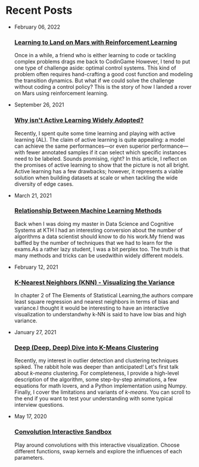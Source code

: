 <link rel="stylesheet" type="text/css" media="all" href="https://antoinebrl.github.io/css/style.css"/>
      <div class="container"><div class="home" id="home"><h1 class="pageTitle">Recent Posts</h1><ul class="posts noList"><li><span class="date">February 06, 2022</span><h3><a href="https://antoinebrl.github.io/blog/rl-mars-lander/">Learning to Land on Mars with Reinforcement Learning</a></h3><p>Once in a while, a friend who is either learning to code or tackling complex problems drags me back to CodinGame However, I tend to put one type of challenge aside: optimal control systems. This kind of problem often requires hand-crafting a good cost function and modeling the transition dynamics. But what if we could solve the challenge without coding a control policy? This is the story of how I landed a rover on Mars using reinforcement learning.</p></li><li><span class="date">September 26, 2021</span><h3><a href="https://antoinebrl.github.io/blog/active-learning/">Why isn't Active&nbsp;Learning Widely Adopted?</a></h3><p>Recently, I spent quite some time learning and playing with active learning (AL). The claim of active learning is quite appealing: a model can achieve the same performances—or even superior performance— with fewer annotated samples if it can select which specific instances need to be labeled. Sounds promising, right? In this article, I reflect on the promises of active learning to show that the picture is not all bright. Active learning has a few drawbacks; however, it represents a viable solution when building datasets at scale or when tackling the wide diversity of edge cases.</p></li><li><span class="date">March 21, 2021</span><h3><a href="https://antoinebrl.github.io/blog/model-relationship/">Relationship Between Machine Learning Methods</a></h3><p>Back when I was doing my master in Data Science and Cognitive Systems at KTH I had an interesting conversion about the number of algorithms a data scientist should know to do his work.My friend was baffled by the number of techniques that we had to learn for the exams.As a rather lazy student, I was a bit perplex too. The truth is that many methods and tricks can be usedwithin widely different models.</p></li><li><span class="date">February 12, 2021</span><h3><a href="https://antoinebrl.github.io/blog/knn-variance/">K-Nearest Neighbors (KNN) - Visualizing the Variance</a></h3><p>In chapter 2 of The Elements of Statistical Learning,the authors compare least square regression and nearest neighbors in terms of bias and variance.I thought it would be interesting to have an interactive visualization to understandwhy k-NN is said to have low bias and high variance.</p></li><li><span class="date">January 27, 2021</span><h3><a href="https://antoinebrl.github.io/blog/kmeans/">Deep (Deep, Deep) Dive into K-Means Clustering</a></h3><p>Recently, my interest in outlier detection and clustering techniques spiked. The rabbit hole was deeper than anticipated! Let's first talk about <i>k-means</i> clustering. For completeness, I provide a high-level description of the algorithm, some step-by-step animations, a few equations for math lovers, and a Python implementation using Numpy. Finally, I cover the limitations and variants of <i>k-means</i>. You can scroll to the end if you want to test your understanding with some typical interview questions.</p></li><li><span class="date">May 17, 2020</span><h3><a href="https://antoinebrl.github.io/blog/conv1d/">Convolution Interactive Sandbox</a></h3><p>Play around convolutions with this interactive visualization. Choose different functions, swap kernels and explore the influences of each parameters.</p></li></ul><!-- Pagination links --><div class="pagination"></div></div></div>
